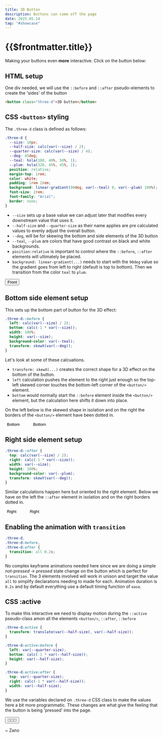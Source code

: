 ```yaml
---
title: 3D Button
description: Buttons can come off the page
date: 2025.05.14
tag: "#showcase"
---
```


<style>
    .front::before{display:none;}
    .front::after{display:none;}
    .bottom{
        background:transparent;
        border:0.1rem dashed var(--teal);
    }
    .bottom::after{
        background:transparent;
        border:0.1rem dashed var(--plum)
    }
    .bottom.isolated{border:none;}
    .bottom.isolated:after{display:none;}
    .right{
        background:transparent;
        border:0.1rem dashed var(--teal);
    }
    .right::before{
        background:transparent;
        border:0.1rem dashed var(--teal);
    }
    .right.isolated{border:none;}
    .right.isolated:before{display:none;}
</style>

# {{$frontmatter.title}}

<Badge :text="$frontmatter.date" />
<Badge :text="$frontmatter.tag" />

Making your buttons even **more** interactive. Click on the button below:

<ThreeDButton />

## HTML setup

One div needed, we will use the `::before` and `::after` pseudo-elements to create the
'sides' of the button

```html
<button class="three-d">3D button</button>
```

## CSS `<button>` styling

The `.three-d` class is defined as follows:

```css
.three-d {
  --size: 10px;
  --half-size: calc(var(--size) / 2);
  --quarter-size: calc(var(--size) / 4);
  --deg: 45deg;
  --teal: hsla(180, 40%, 50%, 1);
  --plum: hsla(320, 45%, 45%, 1);
  position: relative;
  margin-top: 1rem;
  color: white;
  padding: 1rem 2rem;
  background: linear-gradient(90deg, var(--teal) 0, var(--plum) 100%);
  font-size: 2rem;
  font-family: "Arial";
  border: none;
}
```

- `--size` sets up a base value we can adjust later that modifies every downstream value that uses it.
- `--half-size` and `--quarter-size` as their name applies are pre calculated values to evenly adjust the overall button.
- `--deg`, will be for skewing the bottom and side elements of the 3D button
- `--teal`, `--plum` are colors that have good contrast on black and white backgrounds.
- `position:relative` is important to control where the `::before`, `::after` elements will ultimately be placed.
- `background: linear-gradient(...)` needs to start with the `90deg` value so the gradient goes from left to right (default is top to bottom). Then we transition from the color `teal` to `plum`.

<button class="three-d front">Front</button>

## Bottom side element setup

This sets up the bottom part of button for the 3D effect:

```css
.three-d::before {
  left: calc(var(--size) / 2);
  bottom: calc(-1 * var(--size));
  width: 100%;
  height: var(--size);
  background-color: var(--teal);
  transform: skewX(var(--deg));
}
```

Let's look at some of these calcuations.

- `transform: skewX(...)` creates the correct shape for a 3D effect on the bottom of the button.
- `left` calculation pushes the element to the right just enough so the top-left skewed corner touches the bottom-left corner of the `<button/>` element.
- `bottom` would normally start the `::before` element inside the `<button/>` element, but the calculation here shifts it down into place.

On the left below is the skewed shape in isolation and on the right the borders of the `<button/>` element have been dotted in.

<div style="display:flex; gap:2rem">
<button class="three-d bottom isolated">Bottom</button>
<button class="three-d bottom">Bottom</button>
</div>

## Right side element setup

```css
.three-d::after {
  top: calc(var(--size) / 2);
  right: calc(-1 * var(--size));
  width: var(--size);
  height: 100%;
  background-color: var(--plum);
  transform: skewY(var(--deg));
}
```

Similar calculations happen here but oriented to the right element. Below we have on the left the `::after` element in isolation and on the right borders dotted in.

<div style="display:flex; gap:2rem">
<button class="three-d right isolated">Right</button>
<button class="three-d right">Right</button>
</div>

## Enabling the animation with `transition`

```css
.three-d,
.three-d:before,
.three-d:after {
  transition: all 0.2s;
}
```

No complex keyframe animations needed here since we are doing a simple _not-pressed_ -> _pressed_ state change on the button which is perfect for `transition`. The 3 elements involved will work in unison and target the value `all` to simplify declarations needing to made for each. Animation duration is `0.2s` and by default everything use a default timing function of `ease`.

## CSS :active

To make this interactive we need to display motion during the `::active` pseudo-class amon all the elements `<button/>`, `::after`, `::before`

```css
.three-d:active {
  transform: translate(var(--half-size), var(--half-size));
}

.three-d:active:before {
  left: var(--quarter-size);
  bottom: calc(-1 * var(--half-size));
  height: var(--half-size);
}

.three-d:active:after {
  top: var(--quarter-size);
  right: calc(-1 * var(--half-size));
  width: var(--half-size);
}
```

We use the variables declared on `.three-d` CSS class to make the values here a bit more programmatic. These changes are what give the feeling that the button is being 'pressed' into the page.

<button class="three-d">🤯🤯🤯</button>

~ Zano
